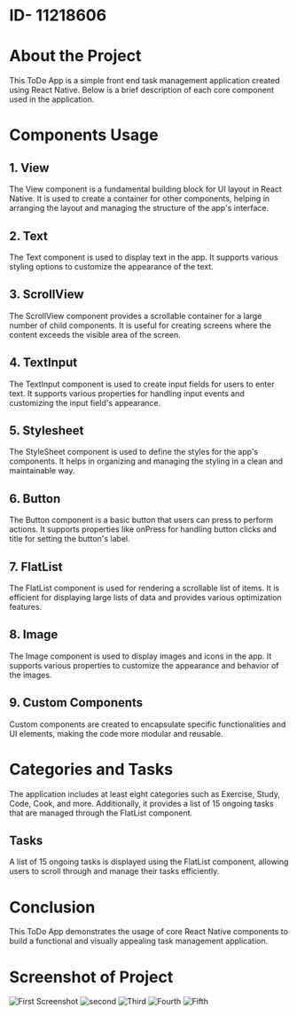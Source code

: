 # ID- 11218606

# About the Project
This ToDo App is a simple front end task management application created using React Native. Below is a brief description of each core component used in the application.

# Components Usage
## 1. View
The View component is a fundamental building block for UI layout in React Native. It is used to create a container for other components, helping in arranging the layout and managing the structure of the app's interface.

## 2. Text
The Text component is used to display text in the app. It supports various styling options to customize the appearance of the text.

## 3. ScrollView
The ScrollView component provides a scrollable container for a large number of child components. It is useful for creating screens where the content exceeds the visible area of the screen.

## 4. TextInput
The TextInput component is used to create input fields for users to enter text. It supports various properties for handling input events and customizing the input field's appearance.

## 5. Stylesheet
The StyleSheet component is used to define the styles for the app's components. It helps in organizing and managing the styling in a clean and maintainable way.

## 6. Button
The Button component is a basic button that users can press to perform actions. It supports properties like onPress for handling button clicks and title for setting the button's label.

## 7. FlatList
The FlatList component is used for rendering a scrollable list of items. It is efficient for displaying large lists of data and provides various optimization features.

## 8. Image
The Image component is used to display images and icons in the app. It supports various properties to customize the appearance and behavior of the images.

## 9. Custom Components
Custom components are created to encapsulate specific functionalities and UI elements, making the code more modular and reusable.

# Categories and Tasks
The application includes at least eight categories such as Exercise, Study, Code, Cook, and more. Additionally, it provides a list of 15 ongoing tasks that are managed through the FlatList component.

## Tasks
A list of 15 ongoing tasks is displayed using the FlatList component, allowing users to scroll through and manage their tasks efficiently.

# Conclusion
This ToDo App demonstrates the usage of core React Native components to build a functional and visually appealing task management application.


# Screenshot of Project
![First Screenshot](<assets/Screenshots/Screenshot 2.png>)
![second](<assets/Screenshots/Screenshot 2.png>)
![Third](<assets/Screenshots/Screenshot 4.png>)
![Fourth](<assets/Screenshots/Screenshot 5.png>)
![Fifth](<assets/Screenshots/Screenshot of Project.png>)
